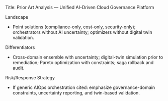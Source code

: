 Title: Prior Art Analysis — Unified AI-Driven Cloud Governance Platform

Landscape
- Point solutions (compliance-only, cost-only, security-only); orchestrators without AI uncertainty; optimizers without digital twin validation.

Differentiators
- Cross-domain ensemble with uncertainty; digital-twin simulation prior to remediation; Pareto optimization with constraints; saga rollback and audit.

Risk/Response Strategy
- If generic AIOps orchestration cited: emphasize governance-domain constraints, uncertainty reporting, and twin-based validation.


